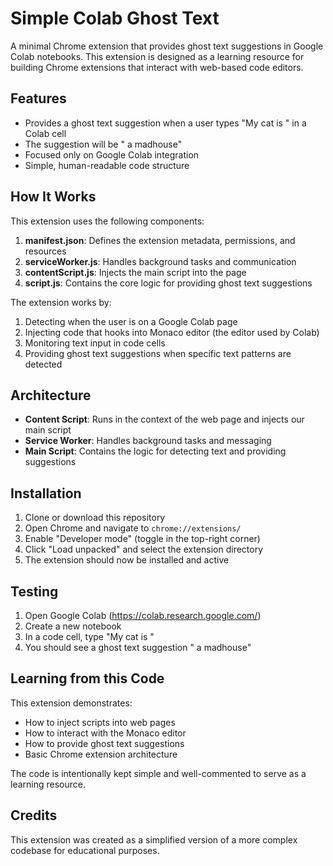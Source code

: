# Simple Colab Ghost Text

A minimal Chrome extension that provides ghost text suggestions in Google Colab notebooks. This extension is designed as a learning resource for building Chrome extensions that interact with web-based code editors.

## Features

- Provides a ghost text suggestion when a user types "My cat is " in a Colab cell
- The suggestion will be " a madhouse"
- Focused only on Google Colab integration
- Simple, human-readable code structure

## How It Works

This extension uses the following components:

1. **manifest.json**: Defines the extension metadata, permissions, and resources
2. **serviceWorker.js**: Handles background tasks and communication
3. **contentScript.js**: Injects the main script into the page
4. **script.js**: Contains the core logic for providing ghost text suggestions

The extension works by:

1. Detecting when the user is on a Google Colab page
2. Injecting code that hooks into Monaco editor (the editor used by Colab)
3. Monitoring text input in code cells
4. Providing ghost text suggestions when specific text patterns are detected

## Architecture

- **Content Script**: Runs in the context of the web page and injects our main script
- **Service Worker**: Handles background tasks and messaging
- **Main Script**: Contains the logic for detecting text and providing suggestions

## Installation

1. Clone or download this repository
2. Open Chrome and navigate to `chrome://extensions/`
3. Enable "Developer mode" (toggle in the top-right corner)
4. Click "Load unpacked" and select the extension directory
5. The extension should now be installed and active

## Testing

1. Open Google Colab (https://colab.research.google.com/)
2. Create a new notebook
3. In a code cell, type "My cat is "
4. You should see a ghost text suggestion " a madhouse"

## Learning from this Code

This extension demonstrates:

- How to inject scripts into web pages
- How to interact with the Monaco editor
- How to provide ghost text suggestions
- Basic Chrome extension architecture

The code is intentionally kept simple and well-commented to serve as a learning resource.

## Credits

This extension was created as a simplified version of a more complex codebase for educational purposes.
